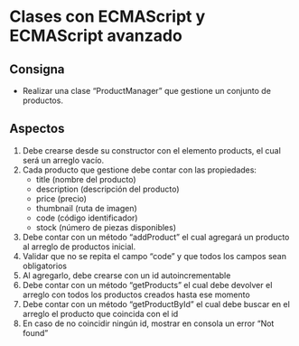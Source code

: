 # Clases con ECMAScript y ECMAScript avanzado

## Consigna
- Realizar una clase “ProductManager” que gestione un conjunto de productos.

## Aspectos

1. Debe crearse desde su constructor con el elemento products, el cual será un arreglo vacío.
2. Cada producto que gestione debe contar con las propiedades:
    - title (nombre del producto)
    - description (descripción del producto)
    - price (precio)
    - thumbnail (ruta de imagen)
    - code (código identificador)
    - stock (número de piezas disponibles)
3. Debe contar con un método “addProduct” el cual agregará un producto al arreglo de productos inicial.
4. Validar que no se repita el campo “code” y que todos los campos sean obligatorios
5. Al agregarlo, debe crearse con un id autoincrementable
6. Debe contar con un método “getProducts” el cual debe devolver el arreglo con todos los productos creados hasta ese momento
7. Debe contar con un método “getProductById” el cual debe buscar en el arreglo el producto que coincida con el id
8. En caso de no coincidir ningún id, mostrar en consola un error “Not found”